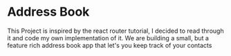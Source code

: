 # **Address Book** 
This Project is inspired by the react router tutorial, I decided to read through it and code my own implementation of it. We are building a small, but a feature rich address book app that let's you keep track of your contacts